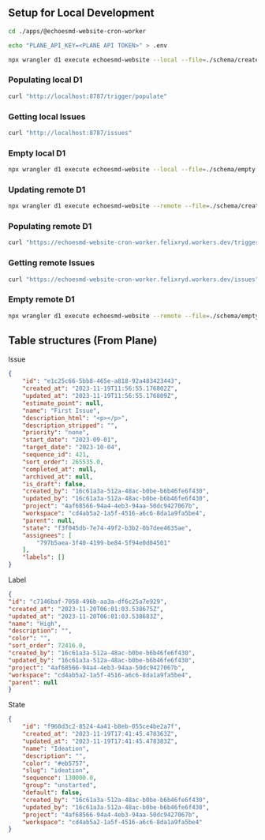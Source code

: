## Setup for Local Development
```sh
cd ./apps/@echoesmd-website-cron-worker
```
<!-- Replace with .example.env -->
```sh
echo "PLANE_API_KEY=<PLANE API TOKEN>" > .env
```
```sh
npx wrangler d1 execute echoesmd-website --local --file=./schema/create.sql
```

### Populating local D1
```sh
curl "http://localhost:8787/trigger/populate"
```
### Getting local Issues
```sh
curl "http://localhost:8787/issues"
```
### Empty local D1
```sh
npx wrangler d1 execute echoesmd-website --local --file=./schema/empty.sql
```
### Updating remote D1
```sh
npx wrangler d1 execute echoesmd-website --remote --file=./schema/create.sql
```
### Populating remote D1
```sh
curl "https://echoesmd-website-cron-worker.felixryd.workers.dev/trigger/populate"
```
### Getting remote Issues
```sh
curl "https://echoesmd-website-cron-worker.felixryd.workers.dev/issues"
```
### Empty remote D1
```sh
npx wrangler d1 execute echoesmd-website --remote --file=./schema/empty.sql
```



## Table structures (From Plane)
Issue
```JSON
{
	"id": "e1c25c66-5bb8-465e-a818-92a483423443",
	"created_at": "2023-11-19T11:56:55.176802Z",
	"updated_at": "2023-11-19T11:56:55.176809Z",
	"estimate_point": null,
	"name": "First Issue",
	"description_html": "<p></p>",
	"description_stripped": "",
	"priority": "none",
	"start_date": "2023-09-01",
	"target_date": "2023-10-04",
	"sequence_id": 421,
	"sort_order": 265535.0,
	"completed_at": null,
	"archived_at": null,
	"is_draft": false,
	"created_by": "16c61a3a-512a-48ac-b0be-b6b46fe6f430",
	"updated_by": "16c61a3a-512a-48ac-b0be-b6b46fe6f430",
	"project": "4af68566-94a4-4eb3-94aa-50dc9427067b",
	"workspace": "cd4ab5a2-1a5f-4516-a6c6-8da1a9fa5be4",
	"parent": null,
	"state": "f3f045db-7e74-49f2-b3b2-0b7dee4635ae",
	"assignees": [
		"797b5aea-3f40-4199-be84-5f94e0d04501"
	],
	"labels": []
}
```

Label
```JSON
{
"id": "c7146baf-7058-496b-aa3a-df6c25a7e929",
"created_at": "2023-11-20T06:01:03.538675Z",
"updated_at": "2023-11-20T06:01:03.538683Z",
"name": "High",
"description": "",
"color": "",
"sort_order": 72416.0,
"created_by": "16c61a3a-512a-48ac-b0be-b6b46fe6f430",
"updated_by": "16c61a3a-512a-48ac-b0be-b6b46fe6f430",
"project": "4af68566-94a4-4eb3-94aa-50dc9427067b",
"workspace": "cd4ab5a2-1a5f-4516-a6c6-8da1a9fa5be4",
"parent": null
}
```

State
```JSON
{
	"id": "f960d3c2-8524-4a41-b8eb-055ce4be2a7f",
	"created_at": "2023-11-19T17:41:45.478363Z",
	"updated_at": "2023-11-19T17:41:45.478383Z",
	"name": "Ideation",
	"description": "",
	"color": "#eb5757",
	"slug": "ideation",
	"sequence": 130000.0,
	"group": "unstarted",
	"default": false,
	"created_by": "16c61a3a-512a-48ac-b0be-b6b46fe6f430",
	"updated_by": "16c61a3a-512a-48ac-b0be-b6b46fe6f430",
	"project": "4af68566-94a4-4eb3-94aa-50dc9427067b",
	"workspace": "cd4ab5a2-1a5f-4516-a6c6-8da1a9fa5be4"
}
```

